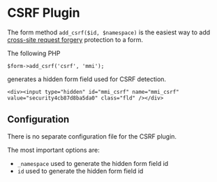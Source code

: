 # CSRF Plugin

The form method `add_csrf($id, $namespace)` is the easiest way to add
[cross-site request forgery](http://en.wikipedia.org/wiki/Cross-site_request_forgery)
protection to a form.

The following PHP

	$form->add_csrf('csrf', 'mmi');

generates a hidden form field used for CSRF detection.

	<div><input type="hidden" id="mmi_csrf" name="mmi_csrf" value="security4cb87d8ba5da0" class="fld" /></div>

## Configuration

There is no separate configuration file for the CSRF plugin.

The most important options are:

* `_namespace` used to generate the hidden form field id
* `id` used to generate  the hidden form field id
